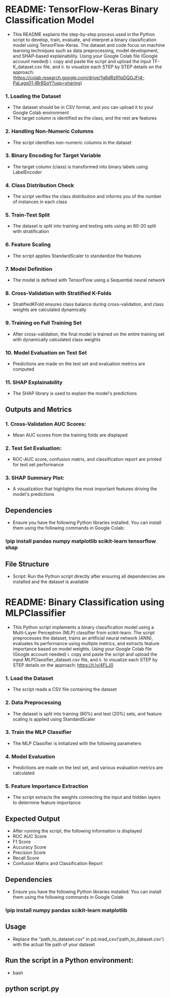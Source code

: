 # **README: TensorFlow-Keras Binary Classification Model**
-   This README explains the step-by-step process used in the Python script to develop, train, evaluate, and interpret a binary classification model using TensorFlow-Keras. The dataset and code focus on machine learning techniques such as data preprocessing, model development, and SHAP-based explainability. Using your Google Colab file (Google account needed) i. copy and paste the script and upload the input TF-K_dataset.csv file, and ii. to visualize each STEP by STEP details on the approach:(https://colab.research.google.com/drive/1g6dRzR1pDQGJFI4-PaLagx01-lBr8SqY?usp=sharing)
### **1. Loading the Dataset** 
-   The dataset should be in CSV format, and you can upload it to your Google Colab environment
-   The target column is identified as the class, and the rest are features
### **2. Handling Non-Numeric Columns**
-   The script identifies non-numeric columns in the dataset
### **3. Binary Encoding for Target Variable**
-   The target column (class) is transformed into binary labels using LabelEncoder
### **4. Class Distribution Check**
-   The script verifies the class distribution and informs you of the number of instances in each class
### **5. Train-Test Split**
-   The dataset is split into training and testing sets using an 80-20 split with stratification
### **6. Feature Scaling**
-   The script applies StandardScaler to standardize the features
### **7. Model Definition**
-   The model is defined with TensorFlow using a Sequential neural network
### **8. Cross-Validation with Stratified K-Folds**
-   StratifiedKFold ensures class balance during cross-validation, and class weights are calculated dynamically
### **9. Training on Full Training Set**
-   After cross-validation, the final model is trained on the entire training set with dynamically calculated class weights
### **10. Model Evaluation on Test Set**
-   Predictions are made on the test set and evaluation metrics are computed
### **11. SHAP Explainability**
-   The SHAP library is used to explain the model's predictions
## **Outputs and Metrics**
### **1. Cross-Validation AUC Scores:**
-   Mean AUC scores from the training folds are displayed
### **2. Test Set Evaluation:**
-   ROC-AUC score, confusion matrix, and classification report are printed for test set performance
### **3. SHAP Summary Plot:**
-   A visualization that highlights the most important features driving the model's predictions
## **Dependencies**
-   Ensure you have the following Python libraries installed. You can install them using the following commands in Google Colab:
### !pip install pandas numpy matplotlib scikit-learn tensorflow shap
## **File Structure**
-   Script: Run the Python script directly after ensuring all dependencies are installed and the dataset is available
#
#
# **README: Binary Classification using MLPClassifier**
-   This Python script implements a binary classification model using a Multi-Layer Perceptron (MLP) classifier from scikit-learn. The script preprocesses the dataset, trains an artificial neural network (ANN), evaluates its performance using multiple metrics, and extracts feature importance based on model weights. Using your Google Colab file (Google account needed) i. copy and paste the script and upload the input MLPClassifier_dataset.csv file, and ii. to visualize each STEP by STEP details on the approach: https://t.ly/4FLJ0
### **1. Load the Dataset**
-   The script reads a CSV file containing the dataset
### **2. Data Preprocessing**
-   The dataset is split into training (80%) and test (20%) sets, and feature scaling is applied using StandardScaler
### **3. Train the MLP Classifier**
-   The MLP Classifier is initialized with the following parameters
### **4. Model Evaluation**
-   Predictions are made on the test set, and various evaluation metrics are calculated
### **5. Feature Importance Extraction**
-   The script extracts the weights connecting the input and hidden layers to determine feature importance
##   Expected Output
-    After running the script, the following information is displayed
-    ROC AUC Score
-    F1 Score
-    Accuracy Score
-    Precision Score
-    Recall Score
-    Confusion Matrix and Classification Report
## **Dependencies**
-    Ensure you have the following Python libraries installed. You can install them using the following commands in Google Colab
###  !pip install numpy pandas scikit-learn matplotlib
##   Usage
-    Replace the "path_to_dataset.csv" in pd.read_csv('path_to_dataset.csv') with the actual file path of your dataset
##   Run the script in a Python environment:
-    bash
##   python script.py

